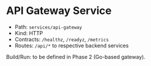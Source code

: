 # API Gateway Service

- Path: `services/api-gateway`
- Kind: HTTP
- Contracts: `/healthz`, `/readyz`, `/metrics`
- Routes: `/api/*` to respective backend services

Build/Run: to be defined in Phase 2 (Go-based gateway).